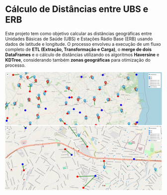 # Cálculo de Distâncias entre UBS e ERB

Este projeto tem como objetivo calcular as distâncias geográficas entre Unidades Básicas de Saúde (UBS) e Estações Rádio Base (ERB) usando dados de latitude e longitude. O processo envolveu a execução de um fluxo completo de **ETL (Extração, Transformação e Carga)**, o **merge de dois DataFrames** e o cálculo de distâncias utilizando os algoritmos **Haversine** e **KDTree**, considerando também **zonas geográficas** para otimização do processo.

![Page 1](img/1.jpg)
![Page 2](img/2.jpg)